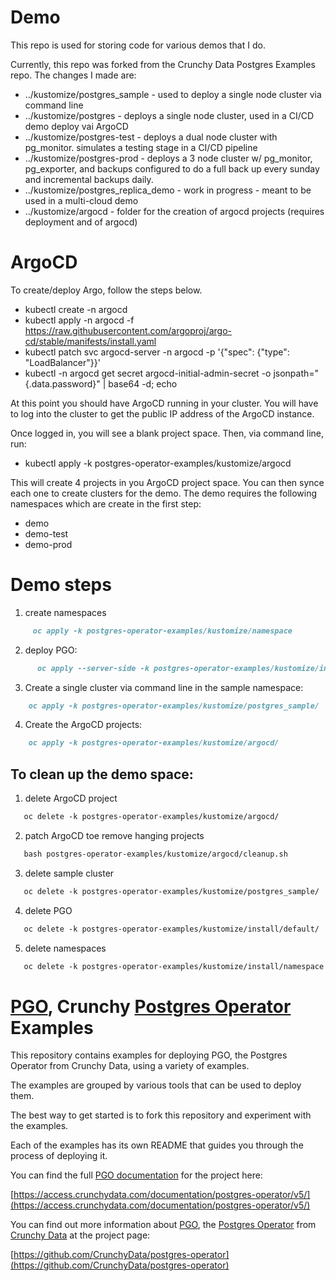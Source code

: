 # Demo
This repo is used for storing code for various demos that I do. 

Currently, this repo was forked from the Crunchy Data Postgres Examples repo. The changes I made are:

* ../kustomize/postgres_sample - used to deploy a single node cluster via command line
* ../kustomize/postgres - deploys a single node cluster, used in a CI/CD demo deploy vai ArgoCD
* ../kustomize/postgres-test - deploys a dual node cluster with pg_monitor. simulates a testing stage in a CI/CD pipeline
* ../kustomize/postgres-prod - deploys a 3 node cluster w/ pg_monitor, pg_exporter, and backups configured to do a full back up every sunday and incremental backups daily.
* ../kustomize/postgres_replica_demo - work in progress - meant to be used in a multi-cloud demo
* ../kustomize/argocd - folder for the creation of argocd projects (requires deployment and of argocd)

# ArgoCD

To create/deploy Argo, follow the steps below.
  * kubectl create -n argocd
  * kubectl apply -n argocd -f https://raw.githubusercontent.com/argoproj/argo-cd/stable/manifests/install.yaml
  * kubectl patch svc argocd-server -n argocd -p '{"spec": {"type": "LoadBalancer"}}'
  * kubectl -n argocd get secret argocd-initial-admin-secret -o jsonpath="{.data.password}" | base64 -d; echo

At this point you should have ArgoCD running in your cluster. You will have to log into the cluster to get the public IP address of the ArgoCD instance.

Once logged in, you will see a blank project space. Then, via command line, run:

* kubectl apply -k postgres-operator-examples/kustomize/argocd

This will create 4 projects in you ArgoCD project space. You can then synce each one to create clusters for the demo. The demo requires the following namespaces which are create in the first step:
* demo
* demo-test
* demo-prod

# Demo steps
 1) create namespaces
 
```markdown
     oc apply -k postgres-operator-examples/kustomize/namespace

```  

 2) deploy PGO: 
 
```markdown
      oc apply --server-side -k postgres-operator-examples/kustomize/install/default/

``` 
 3) Create a single cluster via command line in the sample namespace:
 
```markdown
    oc apply -k postgres-operator-examples/kustomize/postgres_sample/

```
 4) Create the ArgoCD projects:
 
```markdown
    oc apply -k postgres-operator-examples/kustomize/argocd/

```

## To clean up the demo space:
   
 1) delete ArgoCD project 
   
```markdown
   oc delete -k postgres-operator-examples/kustomize/argocd/

``` 
   
 2) patch ArgoCD toe remove hanging projects
   
  
```markdown
   bash postgres-operator-examples/kustomize/argocd/cleanup.sh

```
 3) delete sample cluster
   
   
```markdown
   oc delete -k postgres-operator-examples/kustomize/postgres_sample/

```  
 4) delete PGO

```markdown
   oc delete -k postgres-operator-examples/kustomize/install/default/

```
  5) delete namespaces
   
```markdown
   oc delete -k postgres-operator-examples/kustomize/install/namespace

``` 
    





# [PGO](https://github.com/CrunchyData/postgres-operator), Crunchy [Postgres Operator](https://github.com/CrunchyData/postgres-operator) Examples

This repository contains examples for deploying PGO, the Postgres Operator from Crunchy Data, using a variety of examples.

The examples are grouped by various tools that can be used to deploy them.

The best way to get started is to fork this repository and experiment with the examples.

Each of the examples has its own README that guides you through the process of deploying it.

You can find the full [PGO documentation](https://access.crunchydata.com/documentation/postgres-operator/v5/) for the project here:

[https://access.crunchydata.com/documentation/postgres-operator/v5/](https://access.crunchydata.com/documentation/postgres-operator/v5/)

You can find out more information about [PGO](https://github.com/CrunchyData/postgres-operator), the [Postgres Operator](https://github.com/CrunchyData/postgres-operator) from [Crunchy Data](https://www.crunchydata.com) at the project page:

[https://github.com/CrunchyData/postgres-operator](https://github.com/CrunchyData/postgres-operator)
